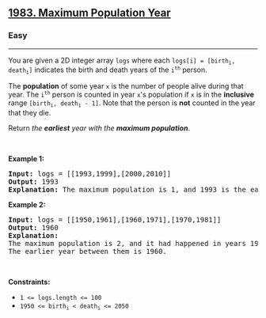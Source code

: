 <h2><a href="https://leetcode.com/problems/maximum-population-year">1983. Maximum Population Year</a></h2><h3>Easy</h3><hr><p>You are given a 2D integer array <code>logs</code> where each <code>logs[i] = [birth<sub>i</sub>, death<sub>i</sub>]</code> indicates the birth and death years of the <code>i<sup>th</sup></code> person.</p>

<p>The <strong>population</strong> of some year <code>x</code> is the number of people alive during that year. The <code>i<sup>th</sup></code> person is counted in year <code>x</code>&#39;s population if <code>x</code> is in the <strong>inclusive</strong> range <code>[birth<sub>i</sub>, death<sub>i</sub> - 1]</code>. Note that the person is <strong>not</strong> counted in the year that they die.</p>

<p>Return <em>the <strong>earliest</strong> year with the <strong>maximum population</strong></em>.</p>

<p>&nbsp;</p>
<p><strong class="example">Example 1:</strong></p>

<pre>
<strong>Input:</strong> logs = [[1993,1999],[2000,2010]]
<strong>Output:</strong> 1993
<strong>Explanation:</strong> The maximum population is 1, and 1993 is the earliest year with this population.
</pre>

<p><strong class="example">Example 2:</strong></p>

<pre>
<strong>Input:</strong> logs = [[1950,1961],[1960,1971],[1970,1981]]
<strong>Output:</strong> 1960
<strong>Explanation:</strong> 
The maximum population is 2, and it had happened in years 1960 and 1970.
The earlier year between them is 1960.</pre>

<p>&nbsp;</p>
<p><strong>Constraints:</strong></p>

<ul>
	<li><code>1 &lt;= logs.length &lt;= 100</code></li>
	<li><code>1950 &lt;= birth<sub>i</sub> &lt; death<sub>i</sub> &lt;= 2050</code></li>
</ul>
